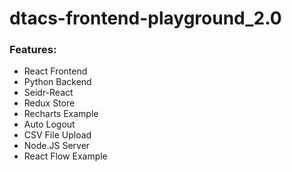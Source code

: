 # dtacs-frontend-playground_2.0


### Features:
* React Frontend
* Python Backend
* Seidr-React
* Redux Store
* Recharts Example
* Auto Logout
* CSV File Upload
* Node.JS Server 
* React Flow Example

